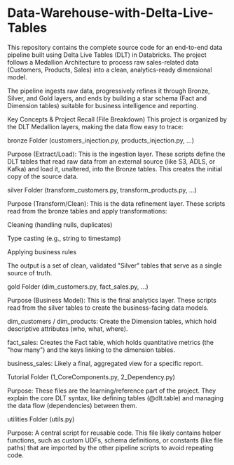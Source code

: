 # Data-Warehouse-with-Delta-Live-Tables


This repository contains the complete source code for an end-to-end data pipeline built using Delta Live Tables (DLT) in Databricks. The project follows a Medallion Architecture to process raw sales-related data (Customers, Products, Sales) into a clean, analytics-ready dimensional model.

The pipeline ingests raw data, progressively refines it through Bronze, Silver, and Gold layers, and ends by building a star schema (Fact and Dimension tables) suitable for business intelligence and reporting.

Key Concepts & Project Recall (File Breakdown)
This project is organized by the DLT Medallion layers, making the data flow easy to trace:

bronze Folder (customers_injection.py, products_injection.py, ...)

Purpose (Extract/Load): This is the ingestion layer. These scripts define the DLT tables that read raw data from an external source (like S3, ADLS, or Kafka) and load it, unaltered, into the Bronze tables. This creates the initial copy of the source data.

silver Folder (transform_customers.py, transform_products.py, ...)

Purpose (Transform/Clean): This is the data refinement layer. These scripts read from the bronze tables and apply transformations:

Cleaning (handling nulls, duplicates)

Type casting (e.g., string to timestamp)

Applying business rules

The output is a set of clean, validated "Silver" tables that serve as a single source of truth.

gold Folder (dim_customers.py, fact_sales.py, ...)

Purpose (Business Model): This is the final analytics layer. These scripts read from the silver tables to create the business-facing data models.

dim_customers / dim_products: Create the Dimension tables, which hold descriptive attributes (who, what, where).

fact_sales: Creates the Fact table, which holds quantitative metrics (the "how many") and the keys linking to the dimension tables.

business_sales: Likely a final, aggregated view for a specific report.

Tutorial Folder (1_CoreComponents.py, 2_Dependency.py)

Purpose: These files are the learning/reference part of the project. They explain the core DLT syntax, like defining tables (@dlt.table) and managing the data flow (dependencies) between them.

utilities Folder (utils.py)

Purpose: A central script for reusable code. This file likely contains helper functions, such as custom UDFs, schema definitions, or constants (like file paths) that are imported by the other pipeline scripts to avoid repeating code.
